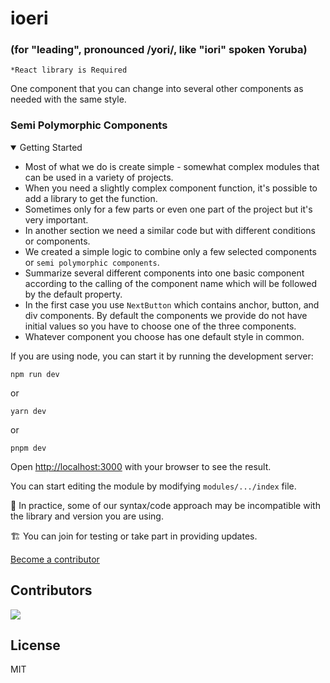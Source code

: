 # ioeri
### (for "leading", pronounced /yori/, like "iori" spoken Yoruba)

`*React library is Required`

One component that you can change into several other components as needed with the same style.


### Semi Polymorphic Components

<details open>
<summary>Getting Started</summary>

  
- Most of what we do is create simple - somewhat complex modules that can be used in a variety of projects.
- When you need a slightly complex component function, it's possible to add a library to get the function.
- Sometimes only for a few parts or even one part of the project but it's very important.
- In another section we need a similar code but with different conditions or components.
- We created a simple logic to combine only a few selected components or `semi polymorphic components`.
- Summarize several different components into one basic component according to the calling of the component name which will be followed by the default property.
- In the first case you use `NextButton` which contains anchor, button, and div components. By default the components we provide do not have initial values so you have to choose one of the three components.
- Whatever component you choose has one default style in common.



If you are using node, you can start it by running the development server:


```cirru
npm run dev
```

or

```cirru
yarn dev
```

or

```cirru
pnpm dev
```

Open [http://localhost:3000](http://localhost:3000) with your browser to see the result.

You can start editing the module by modifying `modules/.../index` file.



</details>



🚨 In practice, some of our syntax/code approach may be incompatible with the library and version you are using.


🏗️ You can join for testing or take part in providing updates.


[Become a contributor](https://ilkhoeri.vercel.app/projects/contributing/)



## Contributors

<a href="https://github.com/ioeridev/ioeri/graphs/contributors" >
  <img src="https://contrib.rocks/image?repo=ioeridev/ioeri" />
</a>


## License

MIT
